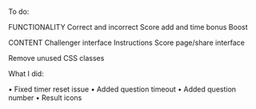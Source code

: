 To do:

FUNCTIONALITY
Correct and incorrect
Score add and time bonus
Boost


CONTENT
Challenger interface
Instructions
Score page/share interface


Remove unused CSS classes


What I did:

• Fixed timer reset issue
• Added question timeout
• Added question number
• Result icons

